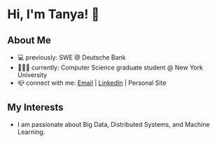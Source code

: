 # Hi, I'm Tanya! 👋

<!--
**tanya2407/tanya2407** is a ✨ _special_ ✨ repository because its `README.md` (this file) appears on your GitHub profile.

Here are some ideas to get you started:

- 🔭 I’m currently working on ...
- 🌱 I’m currently learning ...
- 👯 I’m looking to collaborate on ...
- 🤔 I’m looking for help with ...
- 💬 Ask me about ...
- 📫 How to reach me: ...
- 😄 Pronouns: ...
- ⚡ Fun fact: ...
-->

## About Me
- 💻 previously: SWE @ Deutsche Bank
- 👩🏻‍🎓 currently: Computer Science graduate student @ New York University
- 📪 connect with me: [Email](tanya.garg@nyu.edu) | [LinkedIn](https://www.linkedin.com/in/tanyagarg-24/) | Personal Site

## My Interests
- I am passionate about Big Data, Distributed Systems, and Machine Learning.

